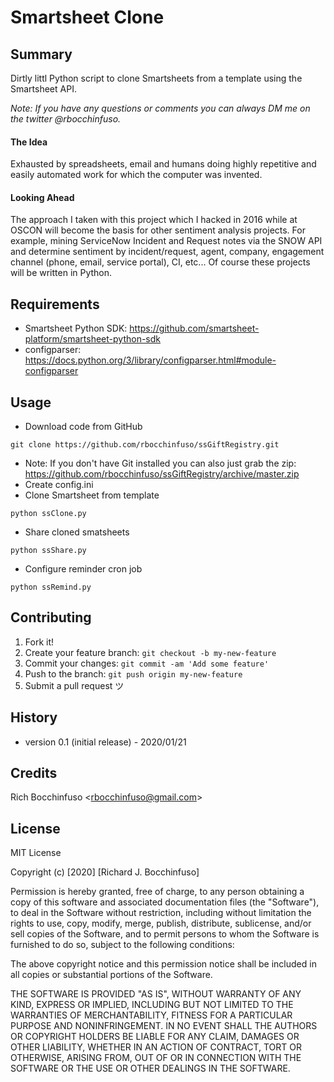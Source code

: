 # Smartsheet Clone

## Summary
Dirtly littl Python script to clone Smartsheets from a template using the Smartsheet API.

_Note: If you have any questions or comments you can always DM me on the twitter @rbocchinfuso._

#### The Idea
Exhausted by spreadsheets, email and humans doing highly repetitive and easily automated work for which the computer was invented.

#### Looking Ahead
The approach I taken with this project which I hacked in 2016 while at OSCON will become the basis for other sentiment analysis projects.  For example, mining ServiceNow Incident and Request notes via the SNOW API and determine sentiment by incident/request, agent, company, engagement channel (phone, email, service portal), CI, etc...  Of course these projects will be written in Python.

## Requirements
- Smartsheet Python SDK: https://github.com/smartsheet-platform/smartsheet-python-sdk
- configparser: https://docs.python.org/3/library/configparser.html#module-configparser

## Usage
- Download code from GitHub
```
git clone https://github.com/rbocchinfuso/ssGiftRegistry.git
```
- Note:  If you don't have Git installed you can also just grab the zip: https://github.com/rbocchinfuso/ssGiftRegistry/archive/master.zip
- Create config.ini 
- Clone Smartsheet from template
```
python ssClone.py
```
- Share cloned smatsheets
```
python ssShare.py
```
- Configure reminder cron job
```
python ssRemind.py
```

## Contributing

1. Fork it!
2. Create your feature branch: `git checkout -b my-new-feature`
3. Commit your changes: `git commit -am 'Add some feature'`
4. Push to the branch: `git push origin my-new-feature`
5. Submit a pull request ツ

## History
-  version 0.1 (initial release) - 2020/01/21

## Credits
Rich Bocchinfuso <<rbocchinfuso@gmail.com>>

## License
MIT License

Copyright (c) [2020] [Richard J. Bocchinfuso]

Permission is hereby granted, free of charge, to any person obtaining a copy
of this software and associated documentation files (the "Software"), to deal
in the Software without restriction, including without limitation the rights
to use, copy, modify, merge, publish, distribute, sublicense, and/or sell
copies of the Software, and to permit persons to whom the Software is
furnished to do so, subject to the following conditions:

The above copyright notice and this permission notice shall be included in all
copies or substantial portions of the Software.

THE SOFTWARE IS PROVIDED "AS IS", WITHOUT WARRANTY OF ANY KIND, EXPRESS OR
IMPLIED, INCLUDING BUT NOT LIMITED TO THE WARRANTIES OF MERCHANTABILITY,
FITNESS FOR A PARTICULAR PURPOSE AND NONINFRINGEMENT. IN NO EVENT SHALL THE
AUTHORS OR COPYRIGHT HOLDERS BE LIABLE FOR ANY CLAIM, DAMAGES OR OTHER
LIABILITY, WHETHER IN AN ACTION OF CONTRACT, TORT OR OTHERWISE, ARISING FROM,
OUT OF OR IN CONNECTION WITH THE SOFTWARE OR THE USE OR OTHER DEALINGS IN THE
SOFTWARE.